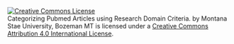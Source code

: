 <a rel="license" href="http://creativecommons.org/licenses/by/4.0/"><img alt="Creative Commons License" style="border-width:0" src="https://i.creativecommons.org/l/by/4.0/88x31.png" /></a><br /><span xmlns:dct="http://purl.org/dc/terms/" property="dct:title">Categorizing Pubmed Articles using Research Domain Criteria.</span> by <span xmlns:cc="http://creativecommons.org/ns#" property="cc:attributionName">Montana Stae University, Bozeman MT</span> is licensed under a <a rel="license" href="http://creativecommons.org/licenses/by/4.0/">Creative Commons Attribution 4.0 International License</a>.
